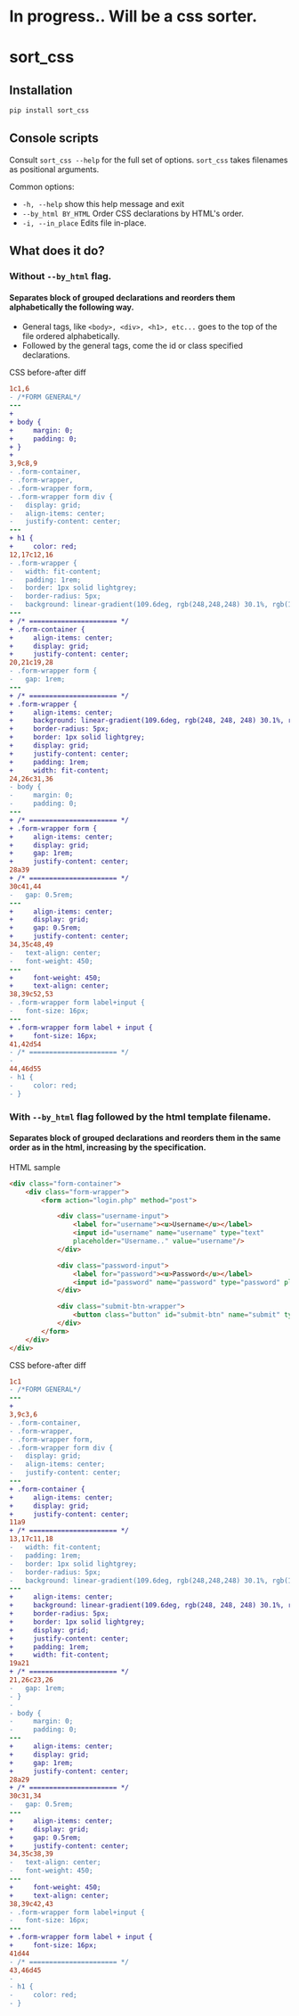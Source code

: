 # In progress.. Will be a css sorter.

sort_css
========

## Installation
```bash
pip install sort_css
```

## Console scripts

Consult `sort_css --help` for the full set of options.
`sort_css` takes filenames as positional arguments.

Common options:
- `-h, --help`         show this help message and exit
- `--by_html BY_HTML`  Order CSS declarations by HTML's order.
- `-i, --in_place`     Edits file in-place.

## What does it do?


### Without `--by_html` flag.
#### Separates block of grouped declarations and reorders them alphabetically the following way.
- General tags, like `<body>, <div>, <h1>, etc...` goes to the top of the file ordered alphabetically.
- Followed by the general tags, come the id or class specified declarations.

CSS before-after diff

```diff
1c1,6
- /*FORM GENERAL*/
---
+ 
+ body {
+     margin: 0;
+     padding: 0;
+ }
+ 
3,9c8,9
- .form-container,
- .form-wrapper,
- .form-wrapper form,
- .form-wrapper form div {
- 	display: grid;
- 	align-items: center;
- 	justify-content: center;
---
+ h1 {
+     color: red;
12,17c12,16
- .form-wrapper {
- 	width: fit-content;
- 	padding: 1rem;
- 	border: 1px solid lightgrey;
- 	border-radius: 5px;
- 	background: linear-gradient(109.6deg, rgb(248,248,248) 30.1%, rgb(144,144,144) 100.2%);
---
+ /* ====================== */
+ .form-container {
+     align-items: center;
+     display: grid;
+     justify-content: center;
20,21c19,28
- .form-wrapper form {
- 	gap: 1rem;
---
+ /* ====================== */
+ .form-wrapper {
+     align-items: center;
+     background: linear-gradient(109.6deg, rgb(248, 248, 248) 30.1%, rgb(144, 144, 144) 100.2%);
+     border-radius: 5px;
+     border: 1px solid lightgrey;
+     display: grid;
+     justify-content: center;
+     padding: 1rem;
+     width: fit-content;
24,26c31,36
- body {
-     margin: 0;
-     padding: 0;
---
+ /* ====================== */
+ .form-wrapper form {
+     align-items: center;
+     display: grid;
+     gap: 1rem;
+     justify-content: center;
28a39
+ /* ====================== */
30c41,44
- 	gap: 0.5rem;
---
+     align-items: center;
+     display: grid;
+     gap: 0.5rem;
+     justify-content: center;
34,35c48,49
- 	text-align: center;
- 	font-weight: 450;
---
+     font-weight: 450;
+     text-align: center;
38,39c52,53
- .form-wrapper form label+input {
- 	font-size: 16px;
---
+ .form-wrapper form label + input {
+     font-size: 16px;
41,42d54
- /* ====================== */
- 
44,46d55
- h1 {
-     color: red;
- }
```

### With `--by_html` flag followed by the html template filename.
#### Separates block of grouped declarations and reorders them in the same order as in the html, increasing by the specification.

HTML sample

```html
<div class="form-container">
    <div class="form-wrapper">
        <form action="login.php" method="post">

            <div class="username-input">
                <label for="username"><u>Username</u></label>
                <input id="username" name="username" type="text" 
                placeholder="Username.." value="username"/>
            </div>

            <div class="password-input">
                <label for="password"><u>Password</u></label>
                <input id="password" name="password" type="password" placeholder="Password.."/>
            </div>

            <div class="submit-btn-wrapper">
                <button class="button" id="submit-btn" name="submit" type="submit">Log in</button>
            </div>
        </form>
    </div>
</div> 
```

CSS before-after diff

```diff
1c1
- /*FORM GENERAL*/
---
+ 
3,9c3,6
- .form-container,
- .form-wrapper,
- .form-wrapper form,
- .form-wrapper form div {
- 	display: grid;
- 	align-items: center;
- 	justify-content: center;
---
+ .form-container {
+     align-items: center;
+     display: grid;
+     justify-content: center;
11a9
+ /* ====================== */
13,17c11,18
- 	width: fit-content;
- 	padding: 1rem;
- 	border: 1px solid lightgrey;
- 	border-radius: 5px;
- 	background: linear-gradient(109.6deg, rgb(248,248,248) 30.1%, rgb(144,144,144) 100.2%);
---
+     align-items: center;
+     background: linear-gradient(109.6deg, rgb(248, 248, 248) 30.1%, rgb(144, 144, 144) 100.2%);
+     border-radius: 5px;
+     border: 1px solid lightgrey;
+     display: grid;
+     justify-content: center;
+     padding: 1rem;
+     width: fit-content;
19a21
+ /* ====================== */
21,26c23,26
- 	gap: 1rem;
- }
- 
- body {
-     margin: 0;
-     padding: 0;
---
+     align-items: center;
+     display: grid;
+     gap: 1rem;
+     justify-content: center;
28a29
+ /* ====================== */
30c31,34
- 	gap: 0.5rem;
---
+     align-items: center;
+     display: grid;
+     gap: 0.5rem;
+     justify-content: center;
34,35c38,39
- 	text-align: center;
- 	font-weight: 450;
---
+     font-weight: 450;
+     text-align: center;
38,39c42,43
- .form-wrapper form label+input {
- 	font-size: 16px;
---
+ .form-wrapper form label + input {
+     font-size: 16px;
41d44
- /* ====================== */
43,46d45
- 
- h1 {
-     color: red;
- }
```

